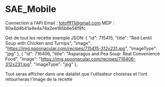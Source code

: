 # SAE_Mobile

Connection a l'API
Email : totofff11@gmail.com
MDP : 90a4d4b41a4e4a74a2ee185b6e56f9fc

Get de tout les recette exemple JSON:
 	{
            "id": 715415,
            "title": "Red Lentil Soup with Chicken and Turnips",
            "image": "https://img.spoonacular.com/recipes/715415-312x231.jpg",
            "imageType": "jpg"
        },
        {
            "id": 716406,
            "title": "Asparagus and Pea Soup: Real Convenience Food",
            "image": "https://img.spoonacular.com/recipes/716406-312x231.jpg",
            "imageType": "jpg"
        },
        
Tout seras afficher dans une datalist que l'utilsateur choisiras et l'ont retourneras l'image de la recette
